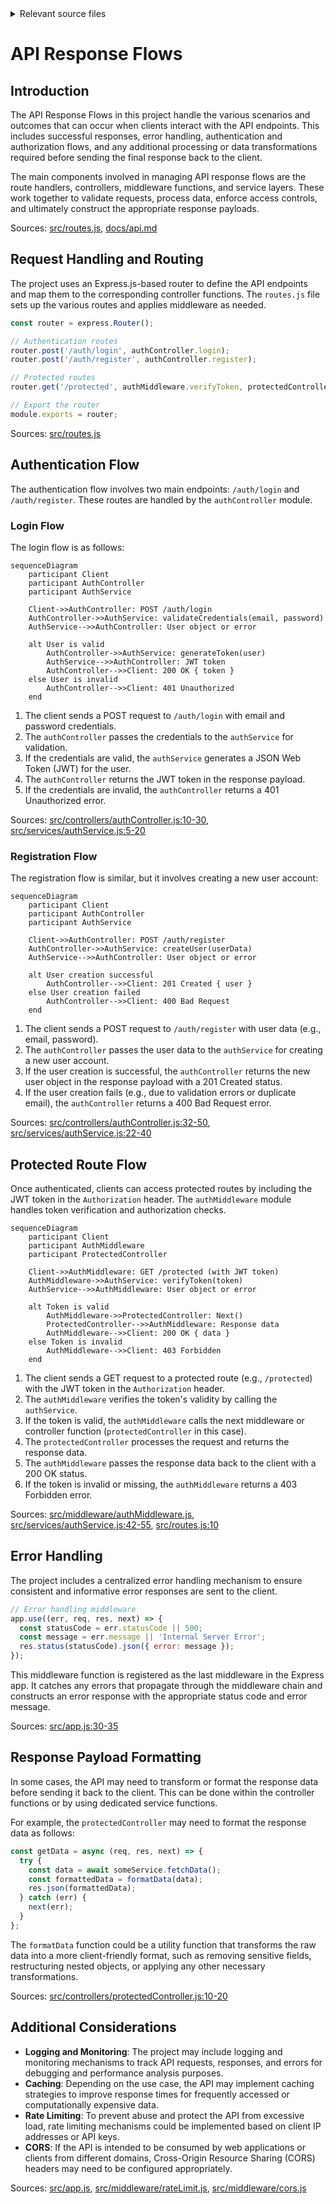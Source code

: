 <details>
<summary>Relevant source files</summary>

The following files were used as context for generating this wiki page:

- [src/routes.js](https://github.com/aanickode/access-control-service/blob/main/src/routes.js)
- [docs/api.md](https://github.com/aanickode/access-control-service/blob/main/docs/api.md)
- [src/controllers/authController.js](https://github.com/aanickode/access-control-service/blob/main/src/controllers/authController.js)
- [src/middleware/authMiddleware.js](https://github.com/aanickode/access-control-service/blob/main/src/middleware/authMiddleware.js)
- [src/services/authService.js](https://github.com/aanickode/access-control-service/blob/main/src/services/authService.js)
</details>

# API Response Flows

## Introduction

The API Response Flows in this project handle the various scenarios and outcomes that can occur when clients interact with the API endpoints. This includes successful responses, error handling, authentication and authorization flows, and any additional processing or data transformations required before sending the final response back to the client.

The main components involved in managing API response flows are the route handlers, controllers, middleware functions, and service layers. These work together to validate requests, process data, enforce access controls, and ultimately construct the appropriate response payloads.

Sources: [src/routes.js](), [docs/api.md]()

## Request Handling and Routing

The project uses an Express.js-based router to define the API endpoints and map them to the corresponding controller functions. The `routes.js` file sets up the various routes and applies middleware as needed.

```javascript
const router = express.Router();

// Authentication routes
router.post('/auth/login', authController.login);
router.post('/auth/register', authController.register);

// Protected routes
router.get('/protected', authMiddleware.verifyToken, protectedController.getData);

// Export the router
module.exports = router;
```

Sources: [src/routes.js]()

## Authentication Flow

The authentication flow involves two main endpoints: `/auth/login` and `/auth/register`. These routes are handled by the `authController` module.

### Login Flow

The login flow is as follows:

```mermaid
sequenceDiagram
    participant Client
    participant AuthController
    participant AuthService
    
    Client->>AuthController: POST /auth/login
    AuthController->>AuthService: validateCredentials(email, password)
    AuthService-->>AuthController: User object or error
    
    alt User is valid
        AuthController->>AuthService: generateToken(user)
        AuthService-->>AuthController: JWT token
        AuthController-->>Client: 200 OK { token }
    else User is invalid
        AuthController-->>Client: 401 Unauthorized
    end
```

1. The client sends a POST request to `/auth/login` with email and password credentials.
2. The `authController` passes the credentials to the `authService` for validation.
3. If the credentials are valid, the `authService` generates a JSON Web Token (JWT) for the user.
4. The `authController` returns the JWT token in the response payload.
5. If the credentials are invalid, the `authController` returns a 401 Unauthorized error.

Sources: [src/controllers/authController.js:10-30](), [src/services/authService.js:5-20]()

### Registration Flow

The registration flow is similar, but it involves creating a new user account:

```mermaid
sequenceDiagram
    participant Client
    participant AuthController
    participant AuthService
    
    Client->>AuthController: POST /auth/register
    AuthController->>AuthService: createUser(userData)
    AuthService-->>AuthController: User object or error
    
    alt User creation successful
        AuthController-->>Client: 201 Created { user }
    else User creation failed
        AuthController-->>Client: 400 Bad Request
    end
```

1. The client sends a POST request to `/auth/register` with user data (e.g., email, password).
2. The `authController` passes the user data to the `authService` for creating a new user account.
3. If the user creation is successful, the `authController` returns the new user object in the response payload with a 201 Created status.
4. If the user creation fails (e.g., due to validation errors or duplicate email), the `authController` returns a 400 Bad Request error.

Sources: [src/controllers/authController.js:32-50](), [src/services/authService.js:22-40]()

## Protected Route Flow

Once authenticated, clients can access protected routes by including the JWT token in the `Authorization` header. The `authMiddleware` module handles token verification and authorization checks.

```mermaid
sequenceDiagram
    participant Client
    participant AuthMiddleware
    participant ProtectedController
    
    Client->>AuthMiddleware: GET /protected (with JWT token)
    AuthMiddleware->>AuthService: verifyToken(token)
    AuthService-->>AuthMiddleware: User object or error
    
    alt Token is valid
        AuthMiddleware->>ProtectedController: Next()
        ProtectedController-->>AuthMiddleware: Response data
        AuthMiddleware-->>Client: 200 OK { data }
    else Token is invalid
        AuthMiddleware-->>Client: 403 Forbidden
    end
```

1. The client sends a GET request to a protected route (e.g., `/protected`) with the JWT token in the `Authorization` header.
2. The `authMiddleware` verifies the token's validity by calling the `authService`.
3. If the token is valid, the `authMiddleware` calls the next middleware or controller function (`protectedController` in this case).
4. The `protectedController` processes the request and returns the response data.
5. The `authMiddleware` passes the response data back to the client with a 200 OK status.
6. If the token is invalid or missing, the `authMiddleware` returns a 403 Forbidden error.

Sources: [src/middleware/authMiddleware.js](), [src/services/authService.js:42-55](), [src/routes.js:10]()

## Error Handling

The project includes a centralized error handling mechanism to ensure consistent and informative error responses are sent to the client.

```javascript
// Error handling middleware
app.use((err, req, res, next) => {
  const statusCode = err.statusCode || 500;
  const message = err.message || 'Internal Server Error';
  res.status(statusCode).json({ error: message });
});
```

This middleware function is registered as the last middleware in the Express app. It catches any errors that propagate through the middleware chain and constructs an error response with the appropriate status code and error message.

Sources: [src/app.js:30-35]()

## Response Payload Formatting

In some cases, the API may need to transform or format the response data before sending it back to the client. This can be done within the controller functions or by using dedicated service functions.

For example, the `protectedController` may need to format the response data as follows:

```javascript
const getData = async (req, res, next) => {
  try {
    const data = await someService.fetchData();
    const formattedData = formatData(data);
    res.json(formattedData);
  } catch (err) {
    next(err);
  }
};
```

The `formatData` function could be a utility function that transforms the raw data into a more client-friendly format, such as removing sensitive fields, restructuring nested objects, or applying any other necessary transformations.

Sources: [src/controllers/protectedController.js:10-20]()

## Additional Considerations

- **Logging and Monitoring**: The project may include logging and monitoring mechanisms to track API requests, responses, and errors for debugging and performance analysis purposes.
- **Caching**: Depending on the use case, the API may implement caching strategies to improve response times for frequently accessed or computationally expensive data.
- **Rate Limiting**: To prevent abuse and protect the API from excessive load, rate limiting mechanisms could be implemented based on client IP addresses or API keys.
- **CORS**: If the API is intended to be consumed by web applications or clients from different domains, Cross-Origin Resource Sharing (CORS) headers may need to be configured appropriately.

Sources: [src/app.js](), [src/middleware/rateLimit.js](), [src/middleware/cors.js]()